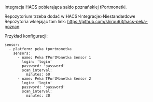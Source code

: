 Integracja HACS pobierająca saldo poznańskiej tPortmonetki.


Repozytorium trzeba dodać w HACS>Integracje>Niestandardowe Repozytoria wklejając tam link: https://github.com/shirou93/hacs-peka-poznan

Przykład konfiguracji:

```
sensor:
  - platform: peka_tportmonetka
    sensors:
      - name: Peka TPortMonetka Sensor 1
        login: 'login'
        password: 'password'
        scan_interval:
          minutes: 60
      - name: Peka TPortMonetka Sensor 2
        login: 'login'
        password: 'password'
        scan_interval:
          minutes: 30

```